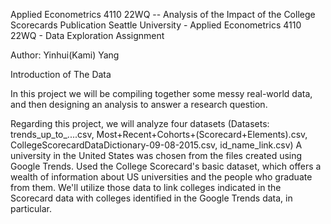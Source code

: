 Applied Econometrics 4110 22WQ -- Analysis of the Impact of the College Scorecards Publication
Seattle University - Applied Econometrics 4110 22WQ - Data Exploration Assignment

Author: Yinhui(Kami) Yang

Introduction of The Data

In this project we will be compiling together some messy real-world data, and then designing an analysis to answer a research question. 

Regarding this project, we will analyze four datasets (Datasets: trends_up_to_....csv, Most+Recent+Cohorts+(Scorecard+Elements).csv, CollegeScorecardDataDictionary-09-08-2015.csv, id_name_link.csv) A university in the United States was chosen from the files created using Google Trends. Used the College Scorecard's basic dataset, which offers a wealth of information about US universities and the people who graduate from them. We'll utilize those data to link colleges indicated in the Scorecard data with colleges identified in the Google Trends data, in particular.








